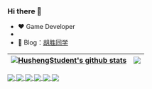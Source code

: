 ### Hi there 👋

<!--
**HushengStudent/HushengStudent** is a ✨ _special_ ✨ repository because its `README.md` (this file) appears on your GitHub profile.

Here are some ideas to get you started:

- 🔭 I’m currently working on ...
- 🌱 I’m currently learning ...
- 👯 I’m looking to collaborate on ...
- 🤔 I’m looking for help with ...
- 💬 Ask me about ...
- 📫 How to reach me: ...
- 😄 Pronouns: ...
- ⚡ Fun fact: ...
-->

- ❤️ Game Developer
- 
- 💬 Blog：[胡胜同学](https://hushengstudent.github.io/)

| <a href="https://github.com/husheng0/github-readme-stats"><img align="center" src="https://github-readme-stats.vercel.app/api?username=HushengStudent&show_icons=true&include_all_commits=true&theme=buefy&hide_border=true" alt="HushengStudent's github stats" /></a> | <a href="https://github.com/husheng0/github-readme-stats"><img align="center" src="https://github-readme-stats.vercel.app/api/top-langs/?username=HushengStudent&layout=compact&theme=buefy&hide_border=true" /></a> |
| ------------- | ------------- |


<a href="https://github.com/HushengStudent/myGameFramework">
  <img align="center" src="https://github-readme-stats.vercel.app/api/pin/?username=HushengStudent&repo=myGameFramework&theme=yeblu" />
</a>
<a href="https://github.com/HushengStudent/myEngine">
  <img align="center" src="https://github-readme-stats.vercel.app/api/pin/?username=HushengStudent&repo=myEngine&theme=yeblu" />
</a>
<a href="https://github.com/HushengStudent/myOptimization">
  <img align="center" src="https://github-readme-stats.vercel.app/api/pin/?username=HushengStudent&repo=myOptimization&theme=yeblu" />
</a>
<a href="https://github.com/HushengStudent/myRendering">
  <img align="center" src="https://github-readme-stats.vercel.app/api/pin/?username=HushengStudent&repo=myRendering&theme=yeblu" />
</a>
<a href="https://github.com/HushengStudent/myShaderLibrary">
  <img align="center" src="https://github-readme-stats.vercel.app/api/pin/?username=HushengStudent&repo=myShaderLibrary&theme=yeblu" />
</a>
<a href="https://github.com/HushengStudent/myGoFramwork">
  <img align="center" src="https://github-readme-stats.vercel.app/api/pin/?username=HushengStudent&repo=myGoFramwork&theme=yeblu" />
</a>
